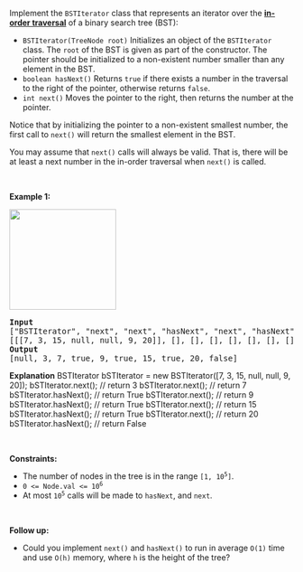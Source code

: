 <p>Implement the <code>BSTIterator</code> class that represents an iterator over the <strong><a target="_blank" href="https://en.wikipedia.org/wiki/Tree_traversal#In-order_(LNR)">in-order traversal</a></strong> of a binary search tree (BST):</p>

<ul> 
 <li><code>BSTIterator(TreeNode root)</code> Initializes an object of the <code>BSTIterator</code> class. The <code>root</code> of the BST is given as part of the constructor. The pointer should be initialized to a non-existent number smaller than any element in the BST.</li> 
 <li><code>boolean hasNext()</code> Returns <code>true</code> if there exists a number in the traversal to the right of the pointer, otherwise returns <code>false</code>.</li> 
 <li><code>int next()</code> Moves the pointer to the right, then returns the number at the pointer.</li> 
</ul>

<p>Notice that by initializing the pointer to a non-existent smallest number, the first call to <code>next()</code> will return the smallest element in the BST.</p>

<p>You may assume that <code>next()</code> calls will always be valid. That is, there will be at least a next number in the in-order traversal when <code>next()</code> is called.</p>

<p>&nbsp;</p> 
<p><strong class="example">Example 1:</strong></p> 
<img style="width: 189px; height: 178px;" src="https://assets.leetcode.com/uploads/2018/12/25/bst-tree.png" alt> 
<pre>
<strong>Input</strong>
["BSTIterator", "next", "next", "hasNext", "next", "hasNext", "next", "hasNext", "next", "hasNext"]
[[[7, 3, 15, null, null, 9, 20]], [], [], [], [], [], [], [], [], []]
<strong>Output</strong>
[null, 3, 7, true, 9, true, 15, true, 20, false]
</pre>

<strong>Explanation</strong>
BSTIterator bSTIterator = new BSTIterator([7, 3, 15, null, null, 9, 20]);
bSTIterator.next();    // return 3
bSTIterator.next();    // return 7
bSTIterator.hasNext(); // return True
bSTIterator.next();    // return 9
bSTIterator.hasNext(); // return True
bSTIterator.next();    // return 15
bSTIterator.hasNext(); // return True
bSTIterator.next();    // return 20
bSTIterator.hasNext(); // return False

<p>&nbsp;</p> 
<p><strong>Constraints:</strong></p>

<ul> 
 <li>The number of nodes in the tree is in the range <code>[1, 10<sup>5</sup>]</code>.</li> 
 <li><code>0 &lt;= Node.val &lt;= 10<sup>6</sup></code></li> 
 <li>At most <code>10<sup>5</sup></code> calls will be made to <code>hasNext</code>, and <code>next</code>.</li> 
</ul>

<p>&nbsp;</p> 
<p><strong>Follow up:</strong></p>

<ul> 
 <li>Could you implement <code>next()</code> and <code>hasNext()</code> to run in average <code>O(1)</code> time and use&nbsp;<code>O(h)</code> memory, where <code>h</code> is the height of the tree?</li> 
</ul>


